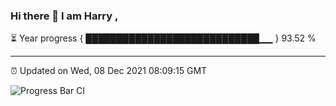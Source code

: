 ### Hi there 👋 I am Harry , 

⏳ Year progress { ████████████████████████████▁▁ } 93.52 %

---

⏰ Updated on Wed, 08 Dec 2021 08:09:15 GMT

![Progress Bar CI](https://github.com/duykhang68/duykhang68/workflows/Progress%20Bar%20CI/badge.svg)

